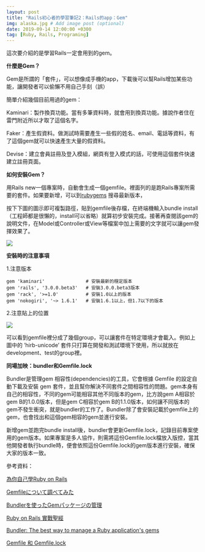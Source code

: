 ```yaml
---
layout: post
title: "Rails初心者的學習筆記2：Rails的app：Gem"
img: alaska.jpg # Add image post (optional)
date: 2019-09-14 12:00:00 +0300
tag: [Ruby, Rails, Programing]
---
```

這次要介紹的是學習Rails一定會用到的gem。

**什麼是Gem？**

Gem是所謂的「套件」，可以想像成手機的app，下載後可以幫Rails增加某些功能，讓開發者可以偷懶不用自己手刻（誤）

簡單介紹幾個目前用過的gem：

Kaminari：製作換頁功能。當有多筆資料時，就會用到換頁功能。據說作者住在雷門附近所以才取了這個名字。

Faker：產生假資料。做測試時需要產生一些假的姓名、email、電話等資料，有了這個gem就可以快速產生大量的假資料。

Devise：建立會員註冊及登入模組，網頁有登入模式的話，可使用這個套件快速建立註冊頁面。

**如何安裝Gem？**

用Rails new一個專案時，自動會生成一個gemfile。裡面列的是跑Rails專案所需要的套件。如果要新增，可以到[rubygems](https://rubygems.org/) 搜尋最新版本，

按下下圖的圖示即可複製路徑，貼到gemfile後存檔，在終端機輸入bundle install（工程師都是很懶的，install可以省略）就算初步安裝完成。接著再查閱該gem的說明文件，在Model或Controller或View等檔案中加上需要的文字就可以讓gem發揮效果了。

![](https://i.imgur.com/5AcpHQ4.png)

**安裝時的注意事項**

1.注意版本
```
gem 'kaminari'               # 安裝最新的穩定版本
gem 'rails', '3.0.0.beta3'   # 安裝3.0.0.beta3版本
gem 'rack', '>=1.0'          # 安裝1.0以上的版本
gem 'nokogiri', '~> 1.6.1'   # 安裝1.6.1以上，但1.7以下的版本
```


2.注意貼上的位置

![](https://i.imgur.com/6vQSBTW.png)

可以看到gemfile裡分成了幾個group，可以讓套件在特定環境才會載入。例如上圖中的 ’hirb-unicode’ 套件只打算在開發和測試環境下使用，所以就放在development、test的group裡。

**同場加映：bundler和Gemfile.lock**

Bundler是管理gem 相容性(dependencies)的工具，它會根據 Gemfile 的設定自動下載及安裝 gem 套件，並且幫你解決不同套件之間相容性的問題。gem本身有自己的相容性，不同的gem可能相容其他不同版本的gem，比方說gem A相容於gem B的1.0.0版本，但是gem C相容於gem B的1.1.0版本，如何讓不同版本的gem不發生衝突，就是bundler的工作了。Bundler除了會安裝記載於gemfile上的gem，也會找出和這個gem相容的gem並進行安裝。

新增gem並跑完bundle install後，bundler會更新Gemfile.lock，記錄目前專案使用的gem版本。如果專案是多人協作，則需將這份Gemfile.lock檔放入版控，當其他開發者執行bundle時，便會依照這份Gemfile.lock的gem版本進行安裝，確保大家的版本一致。

參考資料：

[為你自己學Ruby on Rails](https://railsbook.tw/chapters/09-using-gems.html)

[Gemfileについて調べてみた](http://xxxcaqui.hatenablog.com/entry/2013/02/11/013421)

[Bundlerを使ったGemパッケージの管理](https://www.javadrive.jp/rails/ini/index2.html)

[Ruby on Rails 實戰聖經](https://ihower.tw/rails/environments-and-bundler.html)

[Bundler: The best way to manage a Ruby application's gems](https://bundler.io/v1.7/rationale.html)

[Gemfile 和 Gemfile.lock](https://www.jianshu.com/p/bcbb278e9208)